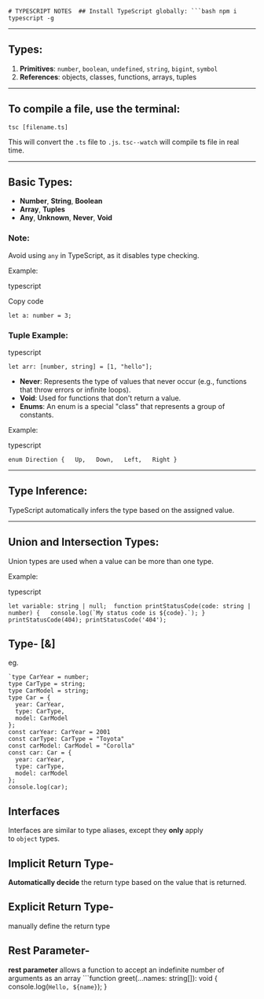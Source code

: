 `# TYPESCRIPT NOTES  ## Install TypeScript globally: ```bash npm i typescript -g`

---

## Types:

1. **Primitives**: `number`, `boolean`, `undefined`, `string`, `bigint`, `symbol`
2. **References**: objects, classes, functions, arrays, tuples

---

## To compile a file, use the terminal:

`tsc [filename.ts]`

This will convert the `.ts` file to `.js`.
`tsc--watch` will compile ts file in real time.

---

## Basic Types:

- **Number**, **String**, **Boolean**
- **Array**, **Tuples**
- **Any**, **Unknown**, **Never**, **Void**

### Note:

Avoid using `any` in TypeScript, as it disables type checking.

Example:

typescript

Copy code

`let a: number = 3;`

### Tuple Example:

typescript



`let arr: [number, string] = [1, "hello"];`

- **Never**: Represents the type of values that never occur (e.g., functions that throw errors or infinite loops).
- **Void**: Used for functions that don't return a value.
- **Enums**: An enum is a special "class" that represents a group of constants.

Example:

typescript



`enum Direction {   Up,   Down,   Left,   Right }`

---

## Type Inference:

TypeScript automatically infers the type based on the assigned value.

---

## Union and Intersection Types:

Union types are used when a value can be more than one type.

Example:

typescript

``let variable: string | null;  function printStatusCode(code: string | number) {   console.log(`My status code is ${code}.`); }  printStatusCode(404); printStatusCode('404');``

##  Type- [&]
eg.
```
`type CarYear = number;
type CarType = string;
type CarModel = string;
type Car = {
  year: CarYear,
  type: CarType,
  model: CarModel
};
const carYear: CarYear = 2001
const carType: CarType = "Toyota"
const carModel: CarModel = "Corolla"
const car: Car = {
  year: carYear,
  type: carType,
  model: carModel
};
console.log(car);
```
## Interfaces

Interfaces are similar to type aliases, except they **only** apply to `object` types.

## Implicit Return Type-
**Automatically decide** the return type based on the value that is returned.

## Explicit Return Type-
manually define the return type

## Rest Parameter-
**rest parameter** allows a function to accept an indefinite number of arguments as an array
```function greet(...names: string[]): void { console.log(`Hello, ${name}`); }
```

